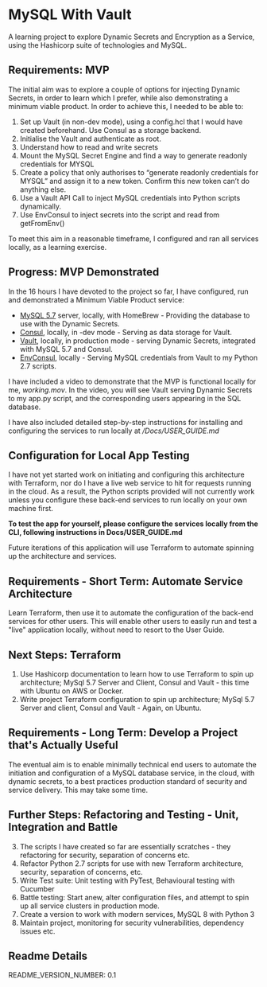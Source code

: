 # MySQL With Vault
A learning project to explore Dynamic Secrets and Encryption as a Service, using the Hashicorp suite of technologies and MySQL.

## Requirements: MVP
The initial aim was to explore a couple of options for injecting Dynamic Secrets, in order to learn which I prefer, while also demonstrating a minimum viable product.
In order to achieve this, I needed to be able to:

1. Set up Vault (in non-dev mode), using a config.hcl that I would have created beforehand. Use Consul as a storage backend.
2. Initialise the Vault and authenticate as root.
3. Understand how to read and write secrets
4. Mount the MySQL Secret Engine and find a way to generate readonly credentials for MYSQL
5. Create a policy that only authorises to “generate readonly credentials for MYSQL” and assign it to a new token. Confirm this new token can’t do anything else.
6. Use a Vault API Call to inject MySQL credentials into Python scripts dynamically.
7. Use EnvConsul to inject secrets into the script and read from getFromEnv()


To meet this aim in a reasonable timeframe, I configured and ran all services locally, as a learning exercise.
## Progress: MVP Demonstrated
In the 16 hours I have devoted to the project so far, I have configured, run and demonstrated a Minimum Viable Product service:


* [MySQL 5.7](https://formulae.brew.sh/formula/mysql@5.7) server, locally, with HomeBrew - Providing the database to use with the Dynamic Secrets.
* [Consul](https://www.consul.io/), locally, in -dev mode - Serving as data storage for Vault.
* [Vault](https://www.vaultproject.io/), locally, in production mode - serving Dynamic Secrets, integrated with MySQL 5.7 and Consul.
* [EnvConsul](https://github.com/hashicorp/envconsul/), locally - Serving MySQL credentials from Vault to my Python 2.7 scripts.


I have included a video to demonstrate that the MVP is functional locally for me, *working.mov*.
In the video, you will see Vault serving Dynamic Secrets to my app.py script, and the corresponding users appearing in the SQL database.


I have also included detailed step-by-step instructions for installing and configuring the services to run locally at */Docs/USER_GUIDE.md*
## Configuration for Local App Testing
I have not yet started work on initiating and configuring this architecture with Terraform, nor do I have a live web service to hit for requests running in the cloud.
As a result, the Python scripts provided will not currently work unless you configure these back-end services to run locally on your own machine first.


**To test the app for yourself, please configure the services locally from the CLI, following instructions in Docs/USER_GUIDE.md**


Future iterations of this application will use Terraform to automate spinning up the architecture and services.
## Requirements - Short Term: Automate Service Architecture
Learn Terraform, then use it to automate the configuration of the back-end services for other users. This will enable other users to easily run and test a "live" application locally, without need to resort to the User Guide.
## Next Steps: Terraform
1. Use Hashicorp documentation to learn how to use Terraform to spin up architecture; MySql 5.7 Server and Client, Consul and Vault - this time with Ubuntu on AWS or Docker.
2. Write project Terraform configuration to spin up architecture; MySql 5.7 Server and client, Consul and Vault - Again, on Ubuntu.



## Requirements - Long Term: Develop a Project that's Actually Useful
The eventual aim is to enable minimally technical end users to automate the initiation and configuration of a MySQL database service, in the cloud, with dynamic secrets, to a best practices production standard of security and service delivery. This may take some time.
## Further Steps: Refactoring and Testing - Unit, Integration and Battle
3. The scripts I have created so far are essentially scratches - they refactoring for security, separation of concerns etc.
4. Refactor Python 2.7 scripts for use with new Terraform architecture, security, separation of concerns, etc.
6. Write Test suite:
Unit testing with PyTest,
Behavioural testing with Cucumber
7. Battle testing: Start anew, alter configuration files, and attempt to spin up all service clusters in production mode.
8. Create a version to work with modern services, MySQL 8 with Python 3
9. Maintain project, monitoring for security vulnerabilities, dependency issues etc.

## Readme Details
README_VERSION_NUMBER: 0.1

[My Git Profile]: <"https://github.com/SamNiechcial">
[Project Git Repo]: <"https://github.com/SamNiechcial/MySQL-With-Vault">

[Atom]: <"https://atom.io/">
[Consul]: <"https://www.consul.io/">
[Dillinger]: <"https://dillinger.io/">
[EnvConsul]: <"https://github.com/hashicorp/envconsul/">
[HomeBrew]: <"https://brew.sh/">
[Python]: <"https://www.python.org/">
[Requests]: <"https://pypi.org/project/requests/">
[Terraform]: <"https://www.terraform.io/">
[Vault]: <"https://www.vaultproject.io/">
